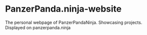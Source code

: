 # PanzerPanda.ninja-website
The personal webpage of PanzerPandaNinja. Showcasing projects. Displayed on panzerpanda.ninja
